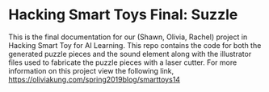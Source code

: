 # Hacking Smart Toys Final: Suzzle
This is the final documentation for our (Shawn, Olivia, Rachel) project in Hacking Smart Toy for AI Learning. This repo contains the code for both the generated puzzle pieces and the sound element along with the illustrator files used to fabricate the puzzle pieces with a laser cutter. For more information on this project view the following link, https://oliviakung.com/spring2019blog/smarttoys14
